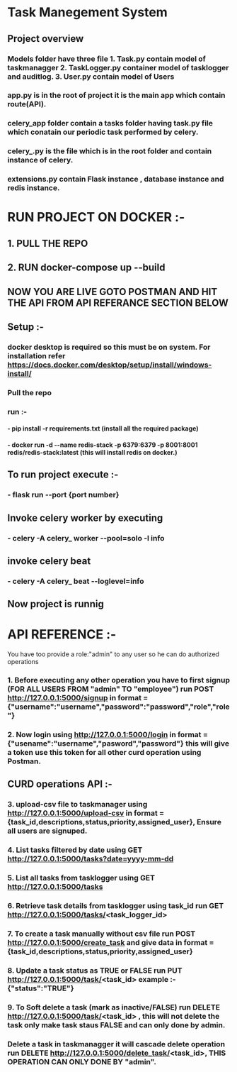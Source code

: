 # Task Manegement System


## Project overview 
### Models folder have three file 1. Task.py contain model of taskmanagger 2. TaskLogger.py container model of tasklogger and auditlog. 3. User.py contain model of Users
### app.py is in the root of project it is the main app which contain route(API).
### celery_app folder  contain a tasks folder having task.py file which conatain our periodic task performed by celery.
### celery_.py is the file which is in the root folder and contain instance of celery.
### extensions.py contain  Flask instance , database instance and redis instance.


#  RUN PROJECT ON DOCKER :-
## 1. PULL THE REPO
## 2. RUN  docker-compose up --build
## NOW YOU ARE LIVE GOTO POSTMAN AND HIT THE API FROM API REFERANCE SECTION BELOW






## Setup :-
### docker desktop is required so this must be on system. For installation refer https://docs.docker.com/desktop/setup/install/windows-install/
### Pull the repo 
### run :- 
#### - pip install -r requirements.txt   (install all the required package)
#### - docker run -d --name redis-stack -p 6379:6379 -p 8001:8001 redis/redis-stack:latest (this will install redis on docker.)
## To run project execute :-
### - flask run --port {port number}
## Invoke celery worker by executing 
### -  celery -A celery_ worker --pool=solo -l info
## invoke celery beat
### - celery -A celery_ beat --loglevel=info

## Now project is runnig 

# API REFERENCE :-
You have too provide a role:"admin" to any user so he can do authorized operations

### 1. Before executing any other operation you have to first signup (FOR ALL USERS FROM "admin" TO  "employee") run POST http://127.0.0.1:5000/signup  in format = {"username":"username","password":"password","role","role"}
### 2. Now login using http://127.0.0.1:5000/login  in format = {"usename":"username","pasword","password"} this will give a token use this token for all other curd operation using Postman. 
## CURD operations API :-
### 3. upload-csv file to taskmanager using http://127.0.0.1:5000/upload-csv  in format = {task_id,descriptions,status,priority,assigned_user}, Ensure all users are signuped.
### 4. List tasks filtered by date using GET http://127.0.0.1:5000/tasks?date=yyyy-mm-dd  
### 5. List all tasks from tasklogger using GET  http://127.0.0.1:5000/tasks
### 6. Retrieve task details from tasklogger using task_id run GET http://127.0.0.1:5000/tasks/<task_logger_id>
### 7. To create a task manually without csv file run POST  http://127.0.0.1:5000/create_task and give data in format = {task_id,descriptions,status,priority,assigned_user}
### 8. Update a task status as TRUE or FALSE run PUT http://127.0.0.1:5000/task/<task_id> example :- {"status":"TRUE"}
### 9. To Soft delete a task (mark as inactive/FALSE) run DELETE http://127.0.0.1:5000/task/<task_id> , this will not delete the task only make task staus FALSE and can only done by admin.
### Delete a task in taskmanagger it will cascade delete operation run DELETE  http://127.0.0.1:5000/delete_task/<task_id>, THIS OPERATION CAN ONLY DONE BY "admin".
